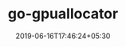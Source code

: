 ---
title: "go-gpuallocator"
date: 2019-06-16T17:46:24+05:30
type: "organisations"
org_name: "NVIDIA Corporation"
repo_desc: "Go Abstraction for Allocating NVIDIA GPUs with Custom Policies"
repo_link: https://github.com/NVIDIA/go-gpuallocator


---